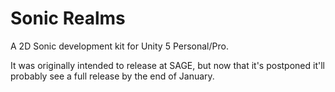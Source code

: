 # Sonic Realms
A 2D Sonic development kit for Unity 5 Personal/Pro.

It was originally intended to release at SAGE, but now that it's postponed it'll probably see a full release by the end of January.
